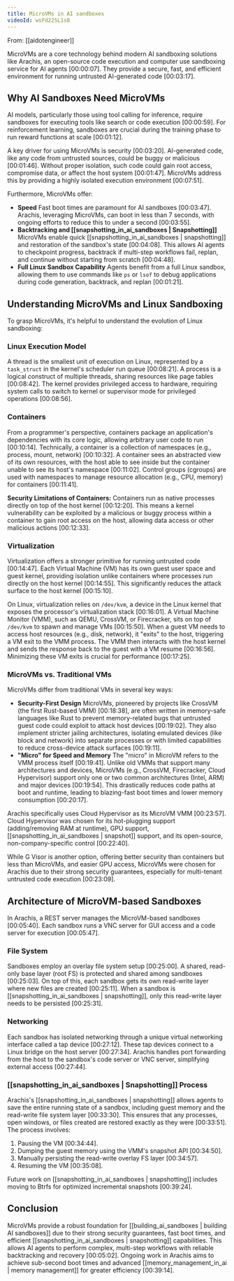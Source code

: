 ```yaml
---
title: MicroVMs in AI sandboxes
videoId: wsFd22SL1s8
---
```


From: [[aidotengineer]] <br/> 

MicroVMs are a core technology behind modern AI sandboxing solutions like Arachis, an open-source code execution and computer use sandboxing service for AI agents <a class="yt-timestamp" data-t="00:00:07">[00:00:07]</a>. They provide a secure, fast, and efficient environment for running untrusted AI-generated code <a class="yt-timestamp" data-t="00:03:17">[00:03:17]</a>.

## Why AI Sandboxes Need MicroVMs

AI models, particularly those using tool calling for inference, require sandboxes for executing tools like search or code execution <a class="yt-timestamp" data-t="00:00:59">[00:00:59]</a>. For reinforcement learning, sandboxes are crucial during the training phase to run reward functions at scale <a class="yt-timestamp" data-t="00:01:12">[00:01:12]</a>.

A key driver for using MicroVMs is security <a class="yt-timestamp" data-t="00:03:20">[00:03:20]</a>. AI-generated code, like any code from untrusted sources, could be buggy or malicious <a class="yt-timestamp" data-t="00:01:46">[00:01:46]</a>. Without proper isolation, such code could gain root access, compromise data, or affect the host system <a class="yt-timestamp" data-t="00:01:47">[00:01:47]</a>. MicroVMs address this by providing a highly isolated execution environment <a class="yt-timestamp" data-t="00:07:51">[00:07:51]</a>.

Furthermore, MicroVMs offer:
*   **Speed** Fast boot times are paramount for AI sandboxes <a class="yt-timestamp" data-t="00:03:47">[00:03:47]</a>. Arachis, leveraging MicroVMs, can boot in less than 7 seconds, with ongoing efforts to reduce this to under a second <a class="yt-timestamp" data-t="00:03:55">[00:03:55]</a>.
*   **Backtracking and [[snapshotting_in_ai_sandboxes | Snapshotting]]** MicroVMs enable quick [[snapshotting_in_ai_sandboxes | snapshotting]] and restoration of the sandbox's state <a class="yt-timestamp" data-t="00:04:08">[00:04:08]</a>. This allows AI agents to checkpoint progress, backtrack if multi-step workflows fail, replan, and continue without starting from scratch <a class="yt-timestamp" data-t="00:04:48">[00:04:48]</a>.
*   **Full Linux Sandbox Capability** Agents benefit from a full Linux sandbox, allowing them to use commands like `ps` or `lsof` to debug applications during code generation, backtrack, and replan <a class="yt-timestamp" data-t="00:01:21">[00:01:21]</a>.

## Understanding MicroVMs and Linux Sandboxing

To grasp MicroVMs, it's helpful to understand the evolution of Linux sandboxing:

### Linux Execution Model
A thread is the smallest unit of execution on Linux, represented by a `task_struct` in the kernel's scheduler run queue <a class="yt-timestamp" data-t="00:08:21">[00:08:21]</a>. A process is a logical construct of multiple threads, sharing resources like page tables <a class="yt-timestamp" data-t="00:08:42">[00:08:42]</a>. The kernel provides privileged access to hardware, requiring system calls to switch to kernel or supervisor mode for privileged operations <a class="yt-timestamp" data-t="00:08:56">[00:08:56]</a>.

### Containers
From a programmer's perspective, containers package an application's dependencies with its core logic, allowing arbitrary user code to run <a class="yt-timestamp" data-t="00:10:14">[00:10:14]</a>. Technically, a container is a collection of namespaces (e.g., process, mount, network) <a class="yt-timestamp" data-t="00:10:32">[00:10:32]</a>. A container sees an abstracted view of its own resources, with the host able to see inside but the container unable to see its host's namespace <a class="yt-timestamp" data-t="00:11:02">[00:11:02]</a>. Control groups (cgroups) are used with namespaces to manage resource allocation (e.g., CPU, memory) for containers <a class="yt-timestamp" data-t="00:11:41">[00:11:41]</a>.

**Security Limitations of Containers:**
Containers run as native processes directly on top of the host kernel <a class="yt-timestamp" data-t="00:12:20">[00:12:20]</a>. This means a kernel vulnerability can be exploited by a malicious or buggy process within a container to gain root access on the host, allowing data access or other malicious actions <a class="yt-timestamp" data-t="00:12:33">[00:12:33]</a>.

### Virtualization
Virtualization offers a stronger primitive for running untrusted code <a class="yt-timestamp" data-t="00:14:47">[00:14:47]</a>. Each Virtual Machine (VM) has its own guest user space and guest kernel, providing isolation unlike containers where processes run directly on the host kernel <a class="yt-timestamp" data-t="00:14:55">[00:14:55]</a>. This significantly reduces the attack surface to the host kernel <a class="yt-timestamp" data-t="00:15:10">[00:15:10]</a>.

On Linux, virtualization relies on `/dev/kvm`, a device in the Linux kernel that exposes the processor's virtualization stack <a class="yt-timestamp" data-t="00:16:01">[00:16:01]</a>. A Virtual Machine Monitor (VMM), such as QEMU, CrossVM, or Firecracker, sits on top of `/dev/kvm` to spawn and manage VMs <a class="yt-timestamp" data-t="00:15:50">[00:15:50]</a>. When a guest VM needs to access host resources (e.g., disk, network), it "exits" to the host, triggering a VM exit to the VMM process. The VMM then interacts with the host kernel and sends the response back to the guest with a VM resume <a class="yt-timestamp" data-t="00:16:56">[00:16:56]</a>. Minimizing these VM exits is crucial for performance <a class="yt-timestamp" data-t="00:17:25">[00:17:25]</a>.

### MicroVMs vs. Traditional VMs
MicroVMs differ from traditional VMs in several key ways:
*   **Security-First Design** MicroVMs, pioneered by projects like CrossVM (the first Rust-based VMM) <a class="yt-timestamp" data-t="00:18:38">[00:18:38]</a>, are often written in memory-safe languages like Rust to prevent memory-related bugs that untrusted guest code could exploit to attack host devices <a class="yt-timestamp" data-t="00:19:02">[00:19:02]</a>. They also implement stricter jailing architectures, isolating emulated devices (like block and network) into separate processes or with limited capabilities to reduce cross-device attack surfaces <a class="yt-timestamp" data-t="00:19:11">[00:19:11]</a>.
*   **"Micro" for Speed and Memory** The "micro" in MicroVM refers to the VMM process itself <a class="yt-timestamp" data-t="00:19:41">[00:19:41]</a>. Unlike old VMMs that support many architectures and devices, MicroVMs (e.g., CrossVM, Firecracker, Cloud Hypervisor) support only one or two common architectures (Intel, ARM) and major devices <a class="yt-timestamp" data-t="00:19:54">[00:19:54]</a>. This drastically reduces code paths at boot and runtime, leading to blazing-fast boot times and lower memory consumption <a class="yt-timestamp" data-t="00:20:17">[00:20:17]</a>.

Arachis specifically uses Cloud Hypervisor as its MicroVM VMM <a class="yt-timestamp" data-t="00:23:57">[00:23:57]</a>. Cloud Hypervisor was chosen for its hot-plugging support (adding/removing RAM at runtime), GPU support, [[snapshotting_in_ai_sandboxes | snapshot]] support, and its open-source, non-company-specific control <a class="yt-timestamp" data-t="00:22:40">[00:22:40]</a>.

While G Visor is another option, offering better security than containers but less than MicroVMs, and easier GPU access, MicroVMs were chosen for Arachis due to their strong security guarantees, especially for multi-tenant untrusted code execution <a class="yt-timestamp" data-t="00:23:09">[00:23:09]</a>.

## Architecture of MicroVM-based Sandboxes

In Arachis, a REST server manages the MicroVM-based sandboxes <a class="yt-timestamp" data-t="00:05:40">[00:05:40]</a>. Each sandbox runs a VNC server for GUI access and a code server for execution <a class="yt-timestamp" data-t="00:05:47">[00:05:47]</a>.

### File System
Sandboxes employ an overlay file system setup <a class="yt-timestamp" data-t="00:25:00">[00:25:00]</a>. A shared, read-only base layer (root FS) is protected and shared among sandboxes <a class="yt-timestamp" data-t="00:25:03">[00:25:03]</a>. On top of this, each sandbox gets its own read-write layer where new files are created <a class="yt-timestamp" data-t="00:25:11">[00:25:11]</a>. When a sandbox is [[snapshotting_in_ai_sandboxes | snapshotting]], only this read-write layer needs to be persisted <a class="yt-timestamp" data-t="00:25:31">[00:25:31]</a>.

### Networking
Each sandbox has isolated networking through a unique virtual networking interface called a tap device <a class="yt-timestamp" data-t="00:27:12">[00:27:12]</a>. These tap devices connect to a Linux bridge on the host server <a class="yt-timestamp" data-t="00:27:34">[00:27:34]</a>. Arachis handles port forwarding from the host to the sandbox's code server or VNC server, simplifying external access <a class="yt-timestamp" data-t="00:27:44">[00:27:44]</a>.

### [[snapshotting_in_ai_sandboxes | Snapshotting]] Process
Arachis's [[snapshotting_in_ai_sandboxes | snapshotting]] allows agents to save the entire running state of a sandbox, including guest memory and the read-write file system layer <a class="yt-timestamp" data-t="00:33:30">[00:33:30]</a>. This ensures that any processes, open windows, or files created are restored exactly as they were <a class="yt-timestamp" data-t="00:33:51">[00:33:51]</a>. The process involves:
1.  Pausing the VM <a class="yt-timestamp" data-t="00:34:44">[00:34:44]</a>.
2.  Dumping the guest memory using the VMM's snapshot API <a class="yt-timestamp" data-t="00:34:50">[00:34:50]</a>.
3.  Manually persisting the read-write overlay FS layer <a class="yt-timestamp" data-t="00:34:57">[00:34:57]</a>.
4.  Resuming the VM <a class="yt-timestamp" data-t="00:35:08">[00:35:08]</a>.

Future work on [[snapshotting_in_ai_sandboxes | snapshotting]] includes moving to Btrfs for optimized incremental snapshots <a class="yt-timestamp" data-t="00:39:24">[00:39:24]</a>.

## Conclusion
MicroVMs provide a robust foundation for [[building_ai_sandboxes | building AI sandboxes]] due to their strong security guarantees, fast boot times, and efficient [[snapshotting_in_ai_sandboxes | snapshotting]] capabilities. This allows AI agents to perform complex, multi-step workflows with reliable backtracking and recovery <a class="yt-timestamp" data-t="00:05:02">[00:05:02]</a>. Ongoing work in Arachis aims to achieve sub-second boot times and advanced [[memory_management_in_ai | memory management]] for greater efficiency <a class="yt-timestamp" data-t="00:39:14">[00:39:14]</a>.